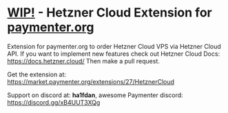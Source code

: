 # <u>WIP!</u> - Hetzner Cloud Extension for [paymenter.org](https://github.com/Paymenter/Paymenter)
Extension for paymenter.org to order Hetzner Cloud VPS via Hetzner Cloud API.
If you want to implement new features check out Hetzner Cloud Docs: https://docs.hetzner.cloud/ Then make a pull request.

Get the extension at: https://market.paymenter.org/extensions/27/HetznerCloud

Support on discord at: **ha1fdan**, awesome Paymenter discord: https://discord.gg/xB4UUT3XQg